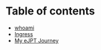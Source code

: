 # Table of contents

* [whoami](README.md)
* [Ingress](beginnnings.md)
* [My eJPT Journey](ejpt.md)


